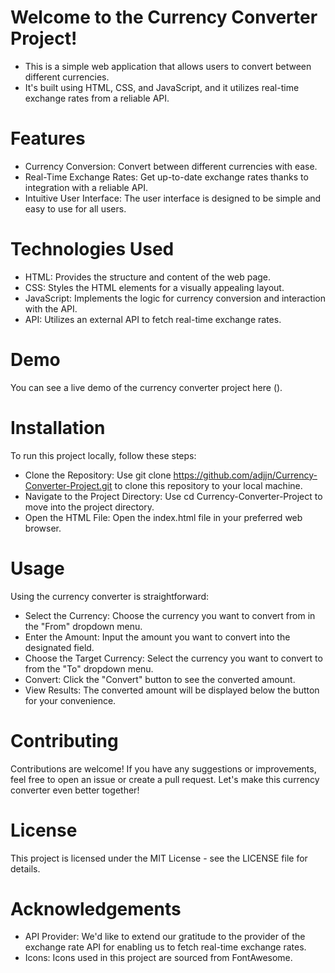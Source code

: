 # Welcome to the Currency Converter Project!
- This is a simple web application that allows users to convert between different currencies. 
- It's built using HTML, CSS, and JavaScript, and it utilizes real-time exchange rates from a reliable API.

# Features
* Currency Conversion: Convert between different currencies with ease.
* Real-Time Exchange Rates: Get up-to-date exchange rates thanks to integration with a reliable API.
* Intuitive User Interface: The user interface is designed to be simple and easy to use for all users.

# Technologies Used
* HTML: Provides the structure and content of the web page.
* CSS: Styles the HTML elements for a visually appealing layout.
* JavaScript: Implements the logic for currency conversion and interaction with the API.
* API: Utilizes an external API to fetch real-time exchange rates.

# Demo
You can see a live demo of the currency converter project here ().

# Installation
To run this project locally, follow these steps:

* Clone the Repository: Use git clone https://github.com/adjjn/Currency-Converter-Project.git to clone this repository to your local machine.
* Navigate to the Project Directory: Use cd Currency-Converter-Project to move into the project directory.
* Open the HTML File: Open the index.html file in your preferred web browser.

# Usage
Using the currency converter is straightforward:

* Select the Currency: Choose the currency you want to convert from in the "From" dropdown menu.
* Enter the Amount: Input the amount you want to convert into the designated field.
* Choose the Target Currency: Select the currency you want to convert to from the "To" dropdown menu.
* Convert: Click the "Convert" button to see the converted amount.
* View Results: The converted amount will be displayed below the button for your convenience.

# Contributing
Contributions are welcome! If you have any suggestions or improvements, feel free to open an issue or create a pull request. Let's make this currency converter even better together!

# License
This project is licensed under the MIT License - see the LICENSE file for details.

# Acknowledgements
* API Provider: We'd like to extend our gratitude to the provider of the exchange rate API for enabling us to fetch real-time exchange rates.
* Icons: Icons used in this project are sourced from FontAwesome.

